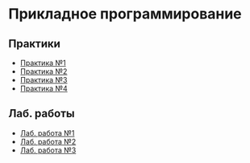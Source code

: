 # Прикладное программирование

Практики
--------
- [Практика №1](practic01.md)
- [Практика №2](practic02.md)
- [Практика №3](practic03.md)
- [Практика №4](practic04.md)

Лаб. работы
--------
- [Лаб. работа №1](priklad_spo_lab1.pdf)
- [Лаб. работа №2](priklad_spo_lab2.pdf)
- [Лаб. работа №3](priklad_spo_lab3.pdf)
